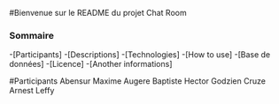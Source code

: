 #Bienvenue sur le README du projet Chat Room

### Sommaire
-[Participants]
-[Descriptions]
-[Technologies]
-[How to use]
-[Base de données]
-[Licence]
-[Another informations]


#Participants
Abensur Maxime
Augere Baptiste
Hector Godzien
Cruze Arnest
Leffy